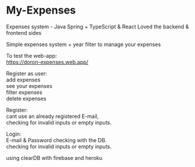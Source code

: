 # My-Expenses
Expenses system - Java Spring + TypeScript & React
Loved the backend & frontend sides

Simple expenses system + year filter to manage your expenses

To test the web-app: <br/>
https://doron-expenses.web.app/

Register as user: <br/>
add expenses<br/>
see your expenses<br/>
filter expenses<br/>
delete expenses<br/>

Register:<br/>
cant use an already registered E-mail,<br/>
checking for invalid inputs or empty inputs.<br/>

Login:<br/>
E-mail & Password checking with the DB.<br/>
checking for invalid inputs or empty inputs.<br/>

using clearDB with firebase and heroku
